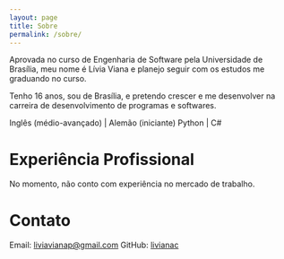 ```yaml
---
layout: page
title: Sobre
permalink: /sobre/
---
```

Aprovada no curso de Engenharia de Software pela Universidade de Brasília, meu nome é Lívia Viana e planejo seguir com os estudos me graduando no curso.

Tenho 16 anos, sou de Brasília, e pretendo crescer e me desenvolver na carreira de desenvolvimento de programas e softwares.

Inglês (médio-avançado) | Alemão (iniciante)
Python | C#

# Experiência Profissional

No momento, não conto com experiência no mercado de trabalho.


# Contato

Email: liviavianap@gmail.com
GitHub: [livianac](https://github.com/livianac)
